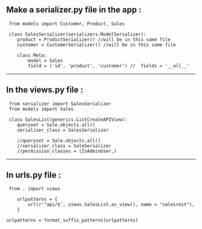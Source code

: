 

## Make a serializer.py file in the app : 
``` from rest_framework import serializers
 from models import Customer, Product, Sales
 
 class SalesSerializer(serializers.ModelSerializer):
	product = ProductSerializer() //will be in this same file
	customer = CustomerSerializer() //will be in this same file
	
	class Meta:
		model = Sales
		field = ('id', 'product', 'customer') //  fields = '__all__'
```
-----------------------------------------------------------------------------------------------------
## In the views.py file : 
``` from rest_framework import generics
 from serializer import SalesSerializer
 from models import Sales
 
 class SalesList(generics.ListCreateAPIView):
	queryset = Sale.objects.all()
	serializer_class = SalesSerializer 
	
	//queryset = Sale.objects.all()
    //serializer_class = SaleSerializer
    //permission_classes = (IsAdminUser,)
``` 
-----------------------------------------------------------------------------------------------
## In urls.py file :
``` from rest_framework.urlpatterns import format_suffix_patterns
 from . import views
	
	urlpatterns = {
		url(r'^api/$', views.SalesList.as_view(), name = "salesrest"),
	}
	
urlpatterns = format_suffix_patterns(urlpatterns)	
```


 
 
